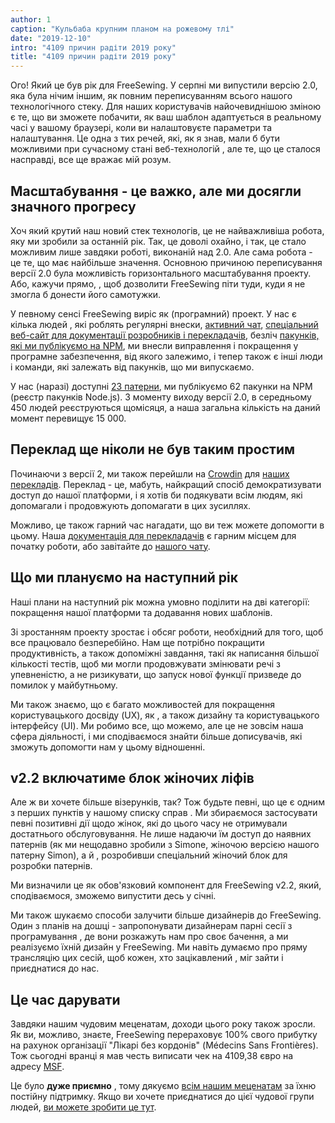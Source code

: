 ```yaml
---
author: 1
caption: "Кульбаба крупним планом на рожевому тлі"
date: "2019-12-10"
intro: "4109 причин радіти 2019 року"
title: "4109 причин радіти 2019 року"
---
```



Ого! Який це був рік для FreeSewing. У серпні ми випустили версію 2.0, яка була нічим іншим, як повним переписуванням всього нашого технологічного стеку. Для наших користувачів найочевиднішою зміною є те, що ви зможете побачити, як ваш шаблон адаптується в реальному часі у вашому браузері, коли ви налаштовуєте параметри та налаштування. Це одна з тих речей, які, як я знав, мали б бути можливими при сучасному стані веб-технологій , але те, що це сталося насправді, все ще вражає мій розум.

## Масштабування - це важко, але ми досягли значного прогресу

Хоч який крутий наш новий стек технологів, це не найважливіша робота, яку ми зробили за останній рік. Так, це доволі охайно, і так, це стало можливим лише завдяки роботі, виконаній над 2.0. Але сама робота - це те, що має найбільше значення. Основною причиною переписування версії 2.0 була можливість горизонтального масштабування проекту. Або, кажучи прямо, , щоб дозволити FreeSewing піти туди, куди я не змогла б донести його самотужки.

У певному сенсі FreeSewing виріс як (програмний) проект. У нас є кілька людей , які роблять регулярні внески, [активний чат](https://discord.freesewing.org/), [спеціальний веб-сайт для документації розробників і перекладачів](https://freesewing.dev), безліч [пакунків, які ми публікуємо на NPM](https://www.npmjs.com/search?q=keywords:freesewing), ми внесли виправлення і покращення у програмне забезпечення, від якого залежимо, і тепер також є інші люди і команди, які залежать від пакунків, що ми випускаємо.

У нас (наразі) доступні [23 патерни](/patterns/), ми публікуємо 62 пакунки на NPM (реєстр пакунків Node.js). З моменту виходу версії 2.0, в середньому 450 людей реєструються щомісяця, а наша загальна кількість на даний момент перевищує 15 000.

## Переклад ще ніколи не був таким простим

Починаючи з версії 2, ми також перейшли на [Crowdin](https://crowdin.com) для [наших перекладів](https://freesewing.dev/guides/translator/). Переклад - це, мабуть, найкращий спосіб демократизувати доступ до нашої платформи, і я хотів би подякувати всім людям, які допомагали і продовжують допомагати в цих зусиллях.

Можливо, це також гарний час нагадати, що ви теж можете допомогти в цьому. Наша [документація для перекладачів](https://freesewing.dev/guides/translator/) є гарним місцем для початку роботи, або завітайте до [нашого чату](https://discord.freesewing.org/).

## Що ми плануємо на наступний рік

Наші плани на наступний рік можна умовно поділити на дві категорії: покращення нашої платформи та додавання нових шаблонів.

Зі зростанням проекту зростає і обсяг роботи, необхідний для того, щоб все працювало безперебійно. Нам ще потрібно покращити продуктивність, а також допоміжні завдання, такі як написання більшої кількості тестів, щоб ми могли продовжувати змінювати речі з упевненістю, а не ризикувати, що запуск нової функції призведе до помилок у майбутньому.

Ми також знаємо, що є багато можливостей для покращення користувацького досвіду (UX), як , а також дизайну та користувацького інтерфейсу (UI). Ми робимо все, що можемо, але це не зовсім наша сфера діяльності, і ми сподіваємося знайти більше дописувачів, які зможуть допомогти нам у цьому відношенні.

## v2.2 включатиме блок жіночих ліфів

Але ж ви хочете більше візерунків, так? Тож будьте певні, що це є одним з перших пунктів у нашому списку справ . Ми збираємося застосувати певні позитивні дії щодо жінок, які до цього часу не отримували достатнього обслуговування. Не лише надаючи їм доступ до наявних патернів (як ми нещодавно зробили з Simone, жіночою версією нашого патерну Simon), а й , розробивши спеціальний жіночий блок для розробки патернів.

Ми визначили це як обов'язковий компонент для FreeSewing v2.2, який, сподіваємося, зможемо випустити десь у січні.

Ми також шукаємо способи залучити більше дизайнерів до FreeSewing. Один з планів на дошці - запропонувати дизайнерам парні сесії з програмування , де вони розкажуть нам про своє бачення, а ми реалізуємо їхній дизайн у FreeSewing. Ми навіть думаємо про пряму трансляцію цих сесій, щоб кожен, хто зацікавлений , міг зайти і приєднатися до нас.

## Це час дарувати

Завдяки нашим чудовим меценатам, доходи цього року також зросли. Як ви, можливо, знаєте, FreeSewing перераховує 100% свого прибутку на рахунок організації "Лікарі без кордонів" (Médecins Sans Frontières). Тож сьогодні вранці я мав честь виписати чек на 4109,38 євро на адресу [MSF](https://www.msf.org/).

Це було **дуже приємно** , тому дякуємо [всім нашим меценатам](/patrons) за їхню постійну підтримку. Якщо ви хочете приєднатися до цієї чудової групи людей, [ви можете зробити це тут](/patrons/join).



